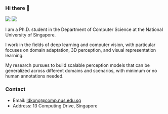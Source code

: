 ### Hi there 👋

[![](https://img.shields.io/badge/🌐%20%20%20Homepage-red??&style=flat-square)](https://ldkong.com/)
[![](https://img.shields.io/badge/Google%20Scholar-%234285F4.svg?&style=flat-square&logo=google-scholar&logoColor=white)](https://scholar.google.com/citations?user=-j1j7TkAAAAJ&hl=en)

I am a Ph.D. student in the Department of Computer Science at the National University of Singapore.

I work in the fields of deep learning and computer vision, with particular focuses on domain adaptation, 3D perception, and visual representation learning.

My research pursues to build scalable perception models that can be generalized across different domains and scenarios, with minimum or no human annotations needed.

<!--
[![Lingdong's github stats](https://github-readme-stats.vercel.app/api?username=ldkong1205&show_icons=true)](https://github.com/ldkong1205/github-readme-stats)
[![Top Langs](https://github-readme-stats.vercel.app/api/top-langs/?username=ldkong1205&hide=jupyter%20notebook,tex&langs_count=10&layout=compact)](https://github.com/ldkong1205/github-readme-stats)
-->

### Contact
- Email: ldkong@comp.nus.edu.sg
- Address: 13 Computing Drive, Singapore
